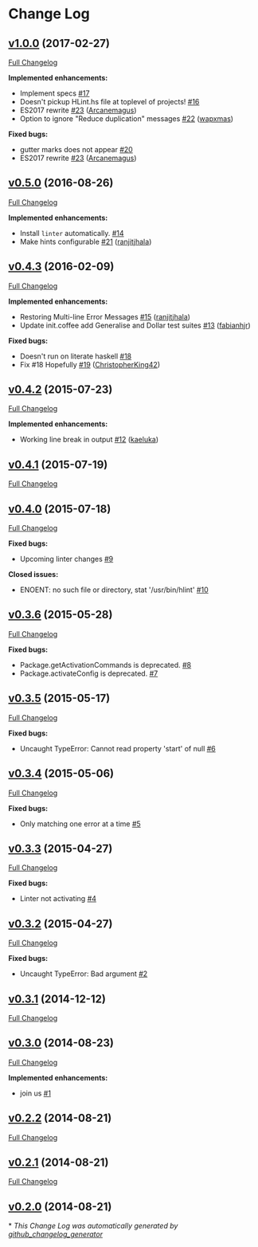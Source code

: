 # Change Log

## [v1.0.0](https://github.com/AtomLinter/linter-hlint/tree/v1.0.0) (2017-02-27)
[Full Changelog](https://github.com/AtomLinter/linter-hlint/compare/v0.5.0...v1.0.0)

**Implemented enhancements:**

- Implement specs [\#17](https://github.com/AtomLinter/linter-hlint/issues/17)
- Doesn't pickup HLint.hs file at toplevel of projects!  [\#16](https://github.com/AtomLinter/linter-hlint/issues/16)
- ES2017 rewrite [\#23](https://github.com/AtomLinter/linter-hlint/pull/23) ([Arcanemagus](https://github.com/Arcanemagus))
- Option to ignore "Reduce duplication" messages [\#22](https://github.com/AtomLinter/linter-hlint/pull/22) ([wapxmas](https://github.com/wapxmas))

**Fixed bugs:**

- gutter marks does not appear [\#20](https://github.com/AtomLinter/linter-hlint/issues/20)
- ES2017 rewrite [\#23](https://github.com/AtomLinter/linter-hlint/pull/23) ([Arcanemagus](https://github.com/Arcanemagus))

## [v0.5.0](https://github.com/AtomLinter/linter-hlint/tree/v0.5.0) (2016-08-26)
[Full Changelog](https://github.com/AtomLinter/linter-hlint/compare/v0.4.3...v0.5.0)

**Implemented enhancements:**

- Install `linter` automatically. [\#14](https://github.com/AtomLinter/linter-hlint/issues/14)
- Make hints configurable [\#21](https://github.com/AtomLinter/linter-hlint/pull/21) ([ranjitjhala](https://github.com/ranjitjhala))

## [v0.4.3](https://github.com/AtomLinter/linter-hlint/tree/v0.4.3) (2016-02-09)
[Full Changelog](https://github.com/AtomLinter/linter-hlint/compare/v0.4.2...v0.4.3)

**Implemented enhancements:**

- Restoring Multi-line Error Messages [\#15](https://github.com/AtomLinter/linter-hlint/pull/15) ([ranjitjhala](https://github.com/ranjitjhala))
- Update init.coffee add Generalise and Dollar test suites [\#13](https://github.com/AtomLinter/linter-hlint/pull/13) ([fabianhjr](https://github.com/fabianhjr))

**Fixed bugs:**

- Doesn't run on literate haskell [\#18](https://github.com/AtomLinter/linter-hlint/issues/18)
- Fix \#18 Hopefully [\#19](https://github.com/AtomLinter/linter-hlint/pull/19) ([ChristopherKing42](https://github.com/ChristopherKing42))

## [v0.4.2](https://github.com/AtomLinter/linter-hlint/tree/v0.4.2) (2015-07-23)
[Full Changelog](https://github.com/AtomLinter/linter-hlint/compare/v0.4.1...v0.4.2)

**Implemented enhancements:**

- Working line break in output [\#12](https://github.com/AtomLinter/linter-hlint/pull/12) ([kaeluka](https://github.com/kaeluka))

## [v0.4.1](https://github.com/AtomLinter/linter-hlint/tree/v0.4.1) (2015-07-19)
[Full Changelog](https://github.com/AtomLinter/linter-hlint/compare/v0.4.0...v0.4.1)

## [v0.4.0](https://github.com/AtomLinter/linter-hlint/tree/v0.4.0) (2015-07-18)
[Full Changelog](https://github.com/AtomLinter/linter-hlint/compare/v0.3.6...v0.4.0)

**Fixed bugs:**

- Upcoming linter changes [\#9](https://github.com/AtomLinter/linter-hlint/issues/9)

**Closed issues:**

- ENOENT: no such file or directory, stat '/usr/bin/hlint' [\#10](https://github.com/AtomLinter/linter-hlint/issues/10)

## [v0.3.6](https://github.com/AtomLinter/linter-hlint/tree/v0.3.6) (2015-05-28)
[Full Changelog](https://github.com/AtomLinter/linter-hlint/compare/v0.3.5...v0.3.6)

**Fixed bugs:**

- Package.getActivationCommands is deprecated. [\#8](https://github.com/AtomLinter/linter-hlint/issues/8)
- Package.activateConfig is deprecated. [\#7](https://github.com/AtomLinter/linter-hlint/issues/7)

## [v0.3.5](https://github.com/AtomLinter/linter-hlint/tree/v0.3.5) (2015-05-17)
[Full Changelog](https://github.com/AtomLinter/linter-hlint/compare/v0.3.4...v0.3.5)

**Fixed bugs:**

- Uncaught TypeError: Cannot read property 'start' of null [\#6](https://github.com/AtomLinter/linter-hlint/issues/6)

## [v0.3.4](https://github.com/AtomLinter/linter-hlint/tree/v0.3.4) (2015-05-06)
[Full Changelog](https://github.com/AtomLinter/linter-hlint/compare/v0.3.3...v0.3.4)

**Fixed bugs:**

- Only matching one error at a time [\#5](https://github.com/AtomLinter/linter-hlint/issues/5)

## [v0.3.3](https://github.com/AtomLinter/linter-hlint/tree/v0.3.3) (2015-04-27)
[Full Changelog](https://github.com/AtomLinter/linter-hlint/compare/v0.3.2...v0.3.3)

**Fixed bugs:**

- Linter not activating [\#4](https://github.com/AtomLinter/linter-hlint/issues/4)

## [v0.3.2](https://github.com/AtomLinter/linter-hlint/tree/v0.3.2) (2015-04-27)
[Full Changelog](https://github.com/AtomLinter/linter-hlint/compare/v0.3.1...v0.3.2)

**Fixed bugs:**

- Uncaught TypeError: Bad argument [\#2](https://github.com/AtomLinter/linter-hlint/issues/2)

## [v0.3.1](https://github.com/AtomLinter/linter-hlint/tree/v0.3.1) (2014-12-12)
[Full Changelog](https://github.com/AtomLinter/linter-hlint/compare/v0.3.0...v0.3.1)

## [v0.3.0](https://github.com/AtomLinter/linter-hlint/tree/v0.3.0) (2014-08-23)
[Full Changelog](https://github.com/AtomLinter/linter-hlint/compare/v0.2.2...v0.3.0)

**Implemented enhancements:**

- join us [\#1](https://github.com/AtomLinter/linter-hlint/issues/1)

## [v0.2.2](https://github.com/AtomLinter/linter-hlint/tree/v0.2.2) (2014-08-21)
[Full Changelog](https://github.com/AtomLinter/linter-hlint/compare/v0.2.1...v0.2.2)

## [v0.2.1](https://github.com/AtomLinter/linter-hlint/tree/v0.2.1) (2014-08-21)
[Full Changelog](https://github.com/AtomLinter/linter-hlint/compare/v0.2.0...v0.2.1)

## [v0.2.0](https://github.com/AtomLinter/linter-hlint/tree/v0.2.0) (2014-08-21)


\* *This Change Log was automatically generated by [github_changelog_generator](https://github.com/skywinder/Github-Changelog-Generator)*
